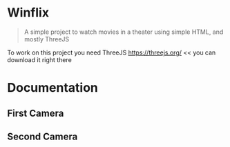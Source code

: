 # Winflix
> A simple project to watch movies in a theater using simple HTML, and mostly ThreeJS

To work on this project you need ThreeJS https://threejs.org/ << you can download it right there

# Documentation
## First Camera

## Second Camera
